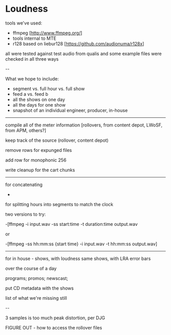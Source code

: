 Loudness
========

tools we've used:
*  ffmpeg [http://www.ffmpeg.org/]
*  tools internal to MTE
*  r128 based on liebur128 [https://github.com/audionuma/r128x]
  
all were tested against test audio from qualis and some example files were checked in all three ways


--

What we hope to include:
* segment vs. full hour vs. full show
* feed a vs. feed b
* all the shows on one day
* all the days for one show
* snapshot of an individual engineer, producer, in-house


---

compile all of the meter information [rollovers, from content depot, LWoSF, from APM, others?]
  
  keep track of the source (rollover, content depot)
  
  remove rows for expunged files
  
  add row for monophonic 256
  
  write cleanup for the cart chunks

---


for concatenating

-

for splitting hours into segments to match the clock

two versions to try:

-[ffmpeg -i input.wav -ss start:time -t duration:time output.wav

or


-[ffmpeg -ss hh:mm:ss {start time} -i input.wav -t hh:mm:ss output.wav]


--------

for in house - shows, with loudness
  same shows, with LRA error bars
  
over the course of a day

programs; promos; newscast;

put CD metadata with the shows

list of what we're missing still

--

3 samples is too much peak distortion, per DJG


FIGURE OUT - how to access the rollover files
